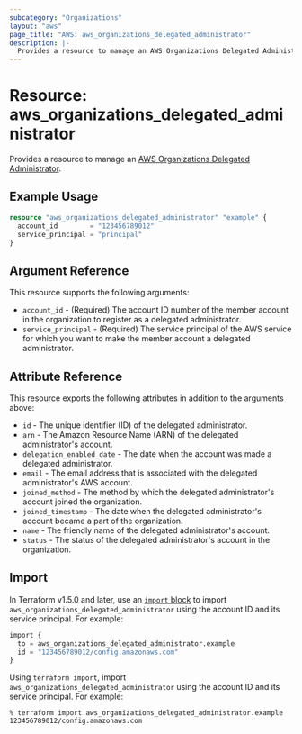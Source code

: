 ```yaml
---
subcategory: "Organizations"
layout: "aws"
page_title: "AWS: aws_organizations_delegated_administrator"
description: |-
  Provides a resource to manage an AWS Organizations Delegated Administrator.
---
```


# Resource: aws_organizations_delegated_administrator

Provides a resource to manage an [AWS Organizations Delegated Administrator](https://docs.aws.amazon.com/organizations/latest/APIReference/API_RegisterDelegatedAdministrator.html).

## Example Usage

```terraform
resource "aws_organizations_delegated_administrator" "example" {
  account_id        = "123456789012"
  service_principal = "principal"
}
```

## Argument Reference

This resource supports the following arguments:

* `account_id` - (Required) The account ID number of the member account in the organization to register as a delegated administrator.
* `service_principal` - (Required) The service principal of the AWS service for which you want to make the member account a delegated administrator.

## Attribute Reference

This resource exports the following attributes in addition to the arguments above:

* `id` - The unique identifier (ID) of the delegated administrator.
* `arn` - The Amazon Resource Name (ARN) of the delegated administrator's account.
* `delegation_enabled_date` - The date when the account was made a delegated administrator.
* `email` - The email address that is associated with the delegated administrator's AWS account.
* `joined_method` - The method by which the delegated administrator's account joined the organization.
* `joined_timestamp` - The date when the delegated administrator's account became a part of the organization.
* `name` - The friendly name of the delegated administrator's account.
* `status` - The status of the delegated administrator's account in the organization.

## Import

In Terraform v1.5.0 and later, use an [`import` block](https://developer.hashicorp.com/terraform/language/import) to import `aws_organizations_delegated_administrator` using the account ID and its service principal. For example:

```terraform
import {
  to = aws_organizations_delegated_administrator.example
  id = "123456789012/config.amazonaws.com"
}
```

Using `terraform import`, import `aws_organizations_delegated_administrator` using the account ID and its service principal. For example:

```console
% terraform import aws_organizations_delegated_administrator.example 123456789012/config.amazonaws.com
```
